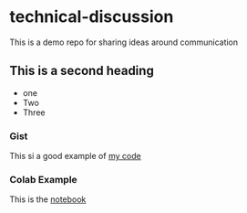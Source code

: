 # technical-discussion
This is a demo repo for sharing ideas around communication


## This is a second heading

* one
* Two
* Three

### Gist

This si a good example of [my code](https://gist.github.com/JJ-Chamorro-Infante/bdde9d00cd01e0d1748d6e134740000d)

### Colab Example

This is the [notebook](https://github.com/JJ-Chamorro-Infante/technical-discussion/blob/main/technical_docs.ipynb)


